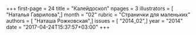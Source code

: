 +++
first-page = 24
title = "Калейдоскоп"
npages = 3
illustrators = [ "Наталья Гаврилова",]
month = "02"
rubric = "Странички для маленьких"
authors = [ "Наташа Рожковская",]
issues = [ "2014_02",]
year = "2014"
date = "2017-04-24T15:37:57+03:00"
+++
